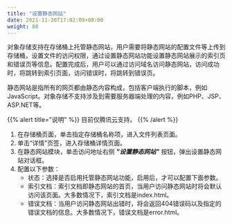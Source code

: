 ```yaml
---
title: "设置静态网站"
date: 2021-11-26T17:02:09+08:00
weight: 80
---
```


对象存储支持在存储桶上托管静态网站，用户需要将静态网站的配置文件等上传到存储桶，设置文件的访问权限，通过设置静态网站功能设置静态网站展示的索引页和错误页等信息。配置完成后，用户可以通过访问域名访问静态网站，访问成功时，将跳转到索引页面，访问错误时，将跳转到错误页。

静态网站是指所有的网页都由静态内容构成，包括客户端执行的脚本，例如JavaScript。对象存储不支持涉及到需要服务器端处理的内容，例如PHP、JSP、ASP.NET等。

{{% alert title="说明" %}}
目前仅腾讯云支持。
{{% /alert %}}

1. 在存储桶页面，单击指定存储桶名称项，进入文件列表页面。
2. 单击“详情”页签，进入存储桶详情页面。
3. 在静态网站模块，单击访问地址右侧 **_"设置静态网站"_** 按钮，弹出设置静态网站对话框。
4. 配置以下参数：
    - 状态：选择是否启用托管静态网站功能，启用后，才可以配置下面参数。
    - 索引文档：索引文档即静态网站的首页，当用户访问静态网站时将会默认访问该页面。大多数情况下，索引文档是index.html。
    - 错误文档：当用户访问静态网站出错时，将会返回404错误码以及指定的错误文档的信息。大多数情况下，错误文档是error.html。